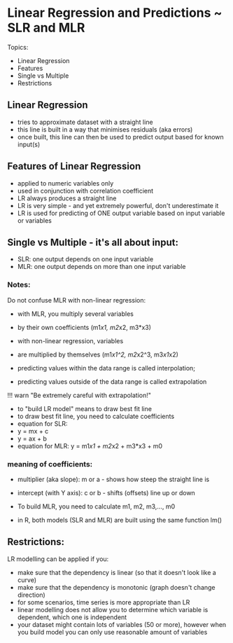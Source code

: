 # Linear Regression and Predictions ~ SLR and MLR

Topics:
* Linear Regression
* Features
* Single vs Multiple
* Restrictions

## Linear Regression
 * tries to approximate dataset with a straight line
 * this line is built in a way that minimises residuals (aka errors)
 * once built, this line can then be used to predict output based for known input(s)

## Features of Linear Regression
- applied to numeric variables only
- used in conjunction with correlation coefficient
- LR always produces a straight line
- LR is very simple - and yet extremely powerful, don't underestimate it
- LR is used for predicting of ONE output variable based on input variable or variables

## Single vs Multiple - it's all about input:
  - SLR: one output depends on one input variable
  - MLR: one output depends on more than one input variable

### Notes:
Do not confuse MLR with non-linear regression:
- with MLR, you multiply several variables
- by their own coefficients (m1*x1, m2*x2, m3*x3)
- with non-linear regression, variables
- are multiplied by themselves (m1*x1^2, m2*x2^3, m3*x1*x2)

- predicting values within the data range is called interpolation;
- predicting values outside of the data range is called extrapolation

!!! warn "Be extremely careful with extrapolation!"

- to "build LR model" means to draw best fit line
- to draw best fit line, you need to calculate coefficients
- equation for SLR:
- y = mx + c
- y = ax + b
- equation for MLR: y = m1*x1 + m2*x2 + m3*x3 + m0

### meaning of coefficients:
- multiplier  (aka slope): m or a - shows how steep the straight line is
- intercept (with Y axis): c or b - shifts (offsets) line up or down

- To build MLR, you need to calculate m1, m2, m3,..., m0
- in R, both models (SLR and MLR) are built using the same function lm()

 ## Restrictions:
 LR modelling can be applied if you:
 - make sure that the dependency is linear (so that it doesn't look like a curve)
 - make sure that the dependency is monotonic (graph doesn't change direction)
 - for some scenarios, time series is more appropriate than LR
 - linear modelling does not allow you to determine which variable is dependent, which one is independent
 - your dataset might contain lots of variables (50 or more), however when you build model you can only use reasonable amount of variables

